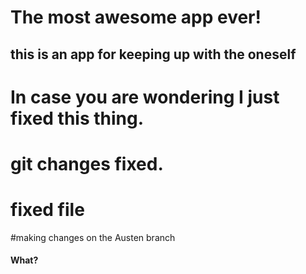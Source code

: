 # The most awesome app ever!

## this is an app for keeping up with the oneself

# In case you are wondering I just fixed this thing.

# git changes fixed.

# fixed file

#making changes on the Austen branch

#### What? 

